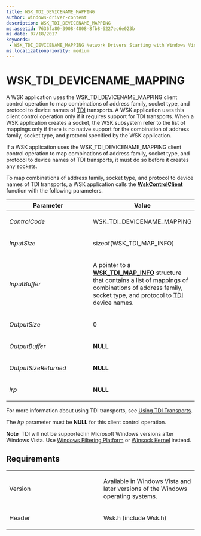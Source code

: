 ```yaml
---
title: WSK_TDI_DEVICENAME_MAPPING
author: windows-driver-content
description: WSK_TDI_DEVICENAME_MAPPING
ms.assetid: 7636fa80-3908-4808-8fb8-6227ec6e023b
ms.date: 07/18/2017
keywords:
 - WSK_TDI_DEVICENAME_MAPPING Network Drivers Starting with Windows Vista
ms.localizationpriority: medium
---
```


# WSK\_TDI\_DEVICENAME\_MAPPING


A WSK application uses the WSK\_TDI\_DEVICENAME\_MAPPING client control operation to map combinations of address family, socket type, and protocol to device names of [TDI](https://msdn.microsoft.com/library/windows/hardware/ff565094) transports. A WSK application uses this client control operation only if it requires support for TDI transports. When a WSK application creates a socket, the WSK subsystem refer to the list of mappings only if there is no native support for the combination of address family, socket type, and protocol specified by the WSK application.

If a WSK application uses the WSK\_TDI\_DEVICENAME\_MAPPING client control operation to map combinations of address family, socket type, and protocol to device names of TDI transports, it must do so before it creates any sockets.

To map combinations of address family, socket type, and protocol to device names of TDI transports, a WSK application calls the [**WskControlClient**](https://msdn.microsoft.com/library/windows/hardware/ff571126) function with the following parameters.

<table>
<colgroup>
<col width="50%" />
<col width="50%" />
</colgroup>
<thead>
<tr class="header">
<th>Parameter</th>
<th>Value</th>
</tr>
</thead>
<tbody>
<tr class="odd">
<td><p><em>ControlCode</em></p></td>
<td><p>WSK_TDI_DEVICENAME_MAPPING</p></td>
</tr>
<tr class="even">
<td><p><em>InputSize</em></p></td>
<td><p>sizeof(WSK_TDI_MAP_INFO)</p></td>
</tr>
<tr class="odd">
<td><p><em>InputBuffer</em></p></td>
<td><p>A pointer to a <a href="https://msdn.microsoft.com/library/windows/hardware/ff571192" data-raw-source="[&lt;strong&gt;WSK_TDI_MAP_INFO&lt;/strong&gt;](https://msdn.microsoft.com/library/windows/hardware/ff571192)"><strong>WSK_TDI_MAP_INFO</strong></a> structure that contains a list of mappings of combinations of address family, socket type, and protocol to <a href="https://msdn.microsoft.com/library/windows/hardware/ff565091" data-raw-source="[TDI](https://msdn.microsoft.com/library/windows/hardware/ff565091)">TDI</a> device names.</p></td>
</tr>
<tr class="even">
<td><p><em>OutputSize</em></p></td>
<td><p>0</p></td>
</tr>
<tr class="odd">
<td><p><em>OutputBuffer</em></p></td>
<td><p><strong>NULL</strong></p></td>
</tr>
<tr class="even">
<td><p><em>OutputSizeReturned</em></p></td>
<td><p><strong>NULL</strong></p></td>
</tr>
<tr class="odd">
<td><p><em>Irp</em></p></td>
<td><p><strong>NULL</strong></p></td>
</tr>
</tbody>
</table>

For more information about using TDI transports, see [Using TDI Transports](https://msdn.microsoft.com/library/windows/hardware/ff571015).

The *Irp* parameter must be **NULL** for this client control operation.

**Note**  TDI will not be supported in Microsoft Windows versions after Windows Vista. Use [Windows Filtering Platform](https://msdn.microsoft.com/library/windows/hardware/ff571068) or [Winsock Kernel](https://msdn.microsoft.com/library/windows/hardware/ff571083) instead.

 

Requirements
------------

<table>
<colgroup>
<col width="50%" />
<col width="50%" />
</colgroup>
<tbody>
<tr class="odd">
<td><p>Version</p></td>
<td><p>Available in Windows Vista and later versions of the Windows operating systems.</p></td>
</tr>
<tr class="even">
<td><p>Header</p></td>
<td>Wsk.h (include Wsk.h)</td>
</tr>
</tbody>
</table>

 

 




